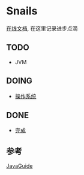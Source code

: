 # Snails

[在线文档](https://felix9ia.github.io/snails/), 在这里记录进步点滴


## TODO

- JVM
## DOING

- [操作系统](./system/README.md)

## DONE
- [完成]()



## 参考
[JavaGuide](https://snailclimb.gitee.io/javaguide/#/)

